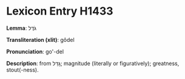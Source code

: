 # Lexicon Entry H1433

**Lemma**: גֹּדֶל

**Transliteration (xlit)**: gôdel

**Pronunciation**: go'-del

**Description**:
from גָּדַל; magnitude (literally or figuratively); greatness, stout(-ness).
